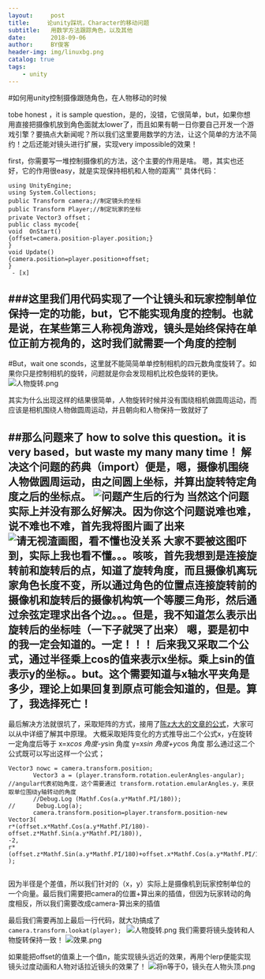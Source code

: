 ```yaml
---
layout:     post
title:     论unity踩坑，Character的移动问题
subtitle:   用数学方法跟踪角色，以及其他
date:       2018-09-06
author:     BY俊客
header-img: img/linuxbg.png
catalog: true
tags:
    - unity
---
```


#如何用unity控制摄像跟随角色，在人物移动的时候

tobe honest ，it is sample question，是的，没错，它很简单，but，如果你想用直接把摄像机放到角色面就太lower了，而且如果有朝一日你要自己开发一个游戏引擎？要搞点大新闻呢？所以我们这里要用数学的方法，让这个简单的方法不简约！之后还能对镜头进行扩展，实现very impossible的效果！

first，你需要写一堆控制摄像机的方法，这个主要的作用是啥。
嗯，其实也还好，它的作用很easy，就是实现保持相机和人物的距离'''
具体代码：
```
using UnityEngine;
using System.Collections;
public Transform camera;//制定镜头的坐标
public Transform Player;//制定玩家的坐标
private Vector3 offset；
public class mycode{
void  OnStart()
{offset=camera.position-player.position;}
}
void Update()
{camera.position=player.position+offset;
}
 - [x]
 ```
###这里我们用代码实现了一个让镜头和玩家控制单位保持一定的功能，but，它不能实现角度的控制。也就是说，在某些第三人称视角游戏，镜头是始终保持在单位正前方视角的，这时我们就需要一个角度的控制
---
#But，wait one sconds，这里就不能简简单单控制相机的四元数角度旋转了。如果你只是控制相机的旋转，问题就是你会发现相机比校色旋转的更快。
![人物旋转.png](https://upload-images.jianshu.io/upload_images/13871785-a898ac74a678f4ea.png?imageMogr2/auto-orient/strip%7CimageView2/2/w/1240)

其实为什么出现这样的结果很简单，人物旋转时候并没有围绕相机做圆周运动，而应该是相机围绕人物做圆周运动，并且朝向和人物保持一致就好了

##那么问题来了
how to solve this question。it is very based，but waste my many many time！
解决这个问题的药典（import）便是，嗯，摄像机围绕人物做圆周运动，由之间圆上坐标，并算出旋转特定角度之后的坐标点。
![问题产生后的行为](http://upload-images.jianshu.io/upload_images/13871785-f932e0ccd53ce0b7.jpg?imageMogr2/auto-orient/strip%7CimageView2/2/w/1240)
当然这个问题实际上并没有那么好解决。因为你这个问题说难也难，说不难也不难，首先我将图片画了出来![请无视渣画图，看不懂也没关系](https://upload-images.jianshu.io/upload_images/13871785-cbd04bc006d58482.png?imageMogr2/auto-orient/strip%7CimageView2/2/w/1240)
大家不要被这图吓到，实际上我也看不懂。。。咳咳，首先我想到是连接旋转前和旋转后的点，知道了旋转角度，而且摄像机离玩家角色长度不变，所以通过角色的位置点连接旋转前的摄像机和旋转后的摄像机构筑一个等腰三角形，然后通过余弦定理求出各个边。。。但是，我不知道怎么表示出旋转后的坐标哇（一下子就哭了出来）
嗯，要是初中的我一定会知道的。一定！！！
后来我又采取二个公式，通过半径乘上cos的值来表示x坐标。乘上sin的值表示y的坐标。。but。这个需要知道与x轴水平夹角是多少，理论上如果回复到原点可能会知道的，但是。算了，我选择死亡！
---
最后解决方法就很坑了，采取矩阵的方式，接用了[陈z大大的文章的公式](https://www.zhihu.com/question/58468471)，大家可以从中详细了解其中原理。
大概采取矩阵变化的方式推导出二个公式x，y在旋转一定角度后等于
x=x*cos 角度-y*sin 角度
y=x*sin 角度+y*cos 角度
那么通过这二个公式既可以写出这样一个公式；
 ```
Vector3 nowc = camera.transform.position;
		Vector3 a = (player.transform.rotation.eulerAngles-angular);
//angular代表初始角度，这个需要通过 transform.rotation.emularAngles.y，来获取单位围绕y轴转动的角度
		//Debug.Log (Mathf.Cos(a.y*Mathf.PI/180));
//		Debug.Log(a);
		camera.transform.position=player.transform.position-new Vector3(
r*(offset.x*Mathf.Cos(a.y*Mathf.PI/180)-offset.z*Mathf.Sin(a.y*Mathf.PI/180)),
-2,
r*(offset.z*Mathf.Sin(a.y*Mathf.PI/180)+offset.x*Mathf.Cos(a.y*Mathf.PI/180))
);
		
```

因为半径是个差值，所以我们针对的（x，y）实际上是摄像机到玩家控制单位的一个向量。最后我们需要把camera的位置+算出来的插值，但因为玩家转动的角度相反，所以我们需要改成camera-算出来的插值

最后我们需要再加上最后一行代码，就大功搞成了
``camera.transform.lookat(player); ``
![人物旋转.png](https://upload-images.jianshu.io/upload_images/13871785-a898ac74a678f4ea.png?imageMogr2/auto-orient/strip%7CimageView2/2/w/1240)
我们需要将镜头旋转和人物旋转保持一致！
![效果.png](https://upload-images.jianshu.io/upload_images/13871785-e21cf3fd18f998df.png?imageMogr2/auto-orient/strip%7CimageView2/2/w/1240)

如果能把offset的值乘上一个值n，能实现镜头远近的效果，再用个lerp便能实现镜头过度动画和人物对话拉近镜头的效果了！
![将n等于0，镜头在人物头顶.png](https://upload-images.jianshu.io/upload_images/13871785-91cc027745de941d.png?imageMogr2/auto-orient/strip%7CimageView2/2/w/1240)




